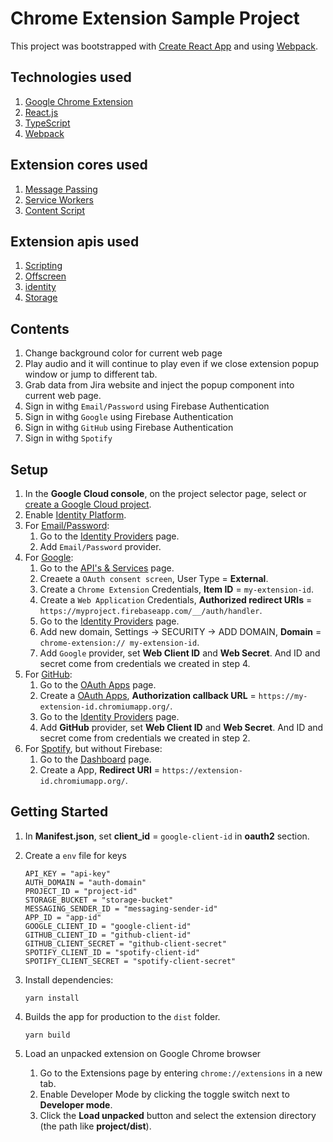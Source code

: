 # Chrome Extension Sample Project

This project was bootstrapped with [Create React App](https://github.com/facebook/create-react-app) and using [Webpack](https://webpack.js.org).

## Technologies used

1. [Google Chrome Extension](https://developer.chrome.com/docs/extensions/get-started)
2. [React.js](https://legacy.reactjs.org/)
3. [TypeScript](https://www.typescriptlang.org)
4. [Webpack](https://webpack.js.org)

## Extension cores used

1. [Message Passing](https://developer.chrome.com/docs/extensions/develop/concepts/messaging)
2. [Service Workers](https://developer.chrome.com/docs/extensions/develop/concepts/service-workers)
3. [Content Script](https://developer.chrome.com/docs/extensions/develop/concepts/content-scripts)

## Extension apis used

1. [Scripting](https://developer.chrome.com/docs/extensions/reference/api/scripting)
2. [Offscreen](https://developer.chrome.com/docs/extensions/reference/api/offscreen)
3. [identity](https://developer.chrome.com/docs/extensions/reference/api/identity)
4. [Storage](https://developer.chrome.com/docs/extensions/reference/api/storage)

## Contents

1. Change background color for current web page
2. Play audio and it will continue to play even if we close extension popup window or jump to different tab.
3. Grab data from Jira website and inject the popup component into current web page.
4. Sign in withg `Email/Password` using Firebase Authentication
5. Sign in withg `Google` using Firebase Authentication
6. Sign in withg `GitHub` using Firebase Authentication
7. Sign in withg `Spotify`

## Setup

1. In the **Google Cloud console**, on the project selector page, select or [create a Google Cloud project](https://cloud.google.com/resource-manager/docs/creating-managing-projects).
2. Enable [Identity Platform](https://console.cloud.google.com/marketplace/details/google-cloud-platform/customer-identity).
3. For [Email/Password](https://cloud.google.com/identity-platform/docs/sign-in-user-email):
   1. Go to the [Identity Providers](https://console.cloud.google.com/customer-identity/providers) page.
   2. Add `Email/Password` provider.
4. For [Google](https://cloud.google.com/identity-platform/docs/web/google):
   1. Go to the [API's & Services](https://console.cloud.google.com/apis/credentials) page.
   2. Creaete a `OAuth consent screen`, User Type = **External**.
   3. Create a `Chrome Extension` Credentials, **Item ID** = `my-extension-id`.
   4. Create a `Web Application` Credentials, **Authorized redirect URIs** = `https://myproject.firebaseapp.com/__/auth/handler`.
   5. Go to the [Identity Providers](https://console.cloud.google.com/customer-identity/providers) page.
   6. Add new domain, Settings -> SECURITY -> ADD DOMAIN, **Domain** = `chrome-extension:// my-extension-id`.
   7. Add `Google` provider, set **Web Client ID** and **Web Secret**. And ID and secret come from credentials we created in step 4.
5. For [GitHub](https://cloud.google.com/identity-platform/docs/web/github): 
   1. Go to the [OAuth Apps](https://github.com/settings/developers) page.
   2. Create a [OAuth Apps](https://docs.github.com/en/apps/oauth-apps/building-oauth-apps/creating-an-oauth-app), **Authorization callback URL** = `https://my-extension-id.chromiumapp.org/`.
   3. Go to the [Identity Providers](https://console.cloud.google.com/customer-identity/providers) page.
   4. Add **GitHub** provider, set **Web Client ID** and **Web Secret**. And ID and secret come from credentials we created in step 2.
6. For [Spotify](https://cloud.google.com/identity-platform/docs/web/custom), but without Firebase:
   1. Go to the [Dashboard](https://developer.spotify.com/dashboard) page.
   2. Create a App, **Redirect URI** = `https://extension-id.chromiumapp.org/`.

## Getting Started

1. In **Manifest.json**, set **client_id** =  `google-client-id`  in **oauth2** section.

2. Create a `env` file for keys

   ```
   API_KEY = "api-key"
   AUTH_DOMAIN = "auth-domain"
   PROJECT_ID = "project-id"
   STORAGE_BUCKET = "storage-bucket"
   MESSAGING_SENDER_ID = "messaging-sender-id"
   APP_ID = "app-id"
   GOOGLE_CLIENT_ID = "google-client-id"
   GITHUB_CLIENT_ID = "github-client-id"
   GITHUB_CLIENT_SECRET = "github-client-secret"
   SPOTIFY_CLIENT_ID = "spotify-client-id"
   SPOTIFY_CLIENT_SECRET = "spotify-client-secret"
   ```

3. Install dependencies:

   ```
   yarn install
   ```

4. Builds the app for production to the `dist` folder.

   ```
   yarn build
   ```

5. Load an unpacked extension on Google Chrome browser

   1. Go to the Extensions page by entering `chrome://extensions` in a new tab.
   2. Enable Developer Mode by clicking the toggle switch next to **Developer mode**.
   3. Click the **Load unpacked** button and select the extension directory (the path like **project/dist**).
